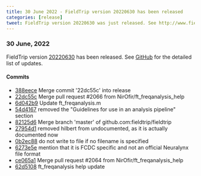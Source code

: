 ```yaml
---
title: 30 June 2022 - FieldTrip version 20220630 has been released
categories: [release]
tweet: FieldTrip version 20220630 was just released. See http://www.fieldtriptoolbox.org/#30-june-2022
---
```


### 30 June, 2022

FieldTrip version [20220630](http://github.com/fieldtrip/fieldtrip/releases/tag/20220630) has been released.
See [GitHub](https://github.com/fieldtrip/fieldtrip/compare/20220628...20220630) for the detailed list of updates.

#### Commits

- [388eece](http://github.com/fieldtrip/fieldtrip/commit/388eece) Merge commit '22dc55c' into release
- [22dc55c](http://github.com/fieldtrip/fieldtrip/commit/22dc55c) Merge pull request #2066 from NirOfir/ft_freqanalysis_help
- [6d042b9](http://github.com/fieldtrip/fieldtrip/commit/6d042b9) Update ft_freqanalysis.m
- [54d4167](http://github.com/fieldtrip/fieldtrip/commit/54d4167) removed the "Guidelines for use in an analysis pipeline" section
- [82125d6](http://github.com/fieldtrip/fieldtrip/commit/82125d6) Merge branch 'master' of github.com:fieldtrip/fieldtrip
- [27954d1](http://github.com/fieldtrip/fieldtrip/commit/27954d1) removed hilbert from undocumented, as it is actually documented now
- [0b2ec88](http://github.com/fieldtrip/fieldtrip/commit/0b2ec88) do not write to file if no filename is specified
- [6273e5e](http://github.com/fieldtrip/fieldtrip/commit/6273e5e) mention that it is FCDC specific and not an official Neuralynx file format
- [ce065a1](http://github.com/fieldtrip/fieldtrip/commit/ce065a1) Merge pull request #2064 from NirOfir/ft_freqanalysis_help
- [62d5108](http://github.com/fieldtrip/fieldtrip/commit/62d5108) ft_freqanalysis help update
